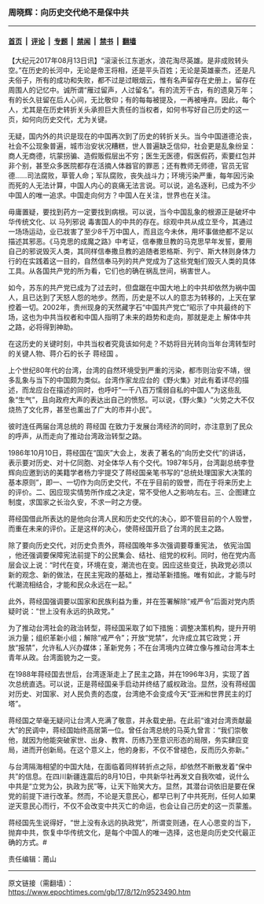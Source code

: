 ### 周晓辉：向历史交代绝不是保中共

---

#### [首页](../../../..?n9523490) &nbsp;|&nbsp; [评论](../../../../../epoch-comment?n9523490) &nbsp;|&nbsp; [专题](../../../../../epoch-special?n9523490) &nbsp;|&nbsp; [禁闻](../../../../../epoch-news?n9523490) &nbsp;|&nbsp; [禁书](../../../../../books?n9523490) &nbsp;|&nbsp; [翻墙](https://github.com/gfw-breaker/nogfw/blob/master/README.md?n9523490)


<div class="post_content" id="artbody" itemprop="articleBody">
 <!-- article content begin -->
 <p>
  【大纪元2017年08月13日讯】“滚滚长江东逝水，浪花淘尽英雄。是非成败转头空。”在历史的长河中，无论是帝王将相，还是平头百姓；无论是英雄豪杰，还是凡夫俗子，所有的成功和失败，都不过是过眼烟云，惟有名声留存在史册上，留存在周围人的记忆中。诚所谓“雁过留声，人过留名”。有的流芳千古，有的遗臭万年；有的长久驻留在后人心间，无比敬仰；有的每每被提及，一再被唾弃。因此，每个人，尤其是在历史转折关头承担巨大责任的当权者，如何书写好自己历史的这一页，如何向历史交代，尤为关键。
 </p>
 <p>
  无疑，国内外的共识是现在的中国再次到了历史的转折关头。当今中国道德沦丧，社会不公现象普遍，城市治安状况糟糕，世人普遍缺乏信仰，社会更是乱象纷呈：商人无商德，坑蒙拐骗、造假贩假层出不穷；医生无医德，假医假药，索要红包并非个别，甚至众多医院都存在活摘人体器官的罪恶；还有教师无师德，官员无官德……司法腐败，草菅人命；军队腐败，丧失战斗力；环境污染严重，每年因污染而死的人无法计算，中国人内心的哀痛无法言说。可以说，追名逐利，已成为不少中国人的唯一追求。中国走向何方？中国人在关注，世界也在关注。
 </p>
 <p>
  毋庸置疑，要找到药方一定要找到病根。可以说，当今中国乱象的根源正是破坏中华传统文化、以
  <ok href="https://www.epochtimes.com/gb/tag/%E9%A9%AC%E5%88%97%E9%82%AA%E8%AF%B4.html">
   马列邪说
  </ok>
  毒害国人的中共的存在。综观中共从成立至今，其通过一场场运动，业已戕害了至少8千万中国人，而且迄今未休，用坏事做绝都不足以描述其邪恶。《马克思的成魔之路》中考证，信奉撒旦教的马克思早年发誓，要用自己的邪说毁灭人类，其同样信奉撒旦教的追随者恩格斯、列宁、斯大林则身体力行的在实践着这一目的，自然信奉马列的共产党成为了这些党魁们毁灭人类的具体工具。从各国共产党的所为看，它们也的确在祸乱世间，祸害世人。
 </p>
 <p>
  如今，苏东的共产党已成为了过去时，但盘踞在中国大地上的中共却依然为祸中国人，且已达到了天怒人怨的地步。然而，历史是不以人的意志为转移的，上天在掌控着一切。2002年，贵州现身的天然藏字石“中国共产党亡”昭示了中共最终的下场，这也为中共当权者和中国人指明了未来的趋势和走向，那就是走上
  <ok href="https://www.epochtimes.com/gb/tag/%E8%A7%A3%E4%BD%93%E4%B8%AD%E5%85%B1.html">
   解体中共
  </ok>
  之路，必将得到神助。
 </p>
 <p>
  在这历史的关键时刻，中共当权者究竟该如何走？不妨将目光转向当年台湾转型时的关键人物、蒋介石的长子
  <ok href="https://www.epochtimes.com/gb/tag/%E8%92%8B%E7%BB%8F%E5%9B%BD.html">
   蒋经国
  </ok>
  。
 </p>
 <p>
  上个世纪80年代的台湾，台湾的自然环境受到严重的污染，都市则治安不靖，很多乱象与当下的中国颇为类似。台湾作家龙应台的《野火集》对此有着详尽的描述，而龙应台在描述的同时，也呼吁“一千八百万懦弱自私的中国人”为这些乱象“生气”，且向政府大声的表达出自己的愤怒。可以说，《野火集》“火势之大不仅烧热了文化界，甚至也薰出了广大的市井小民”。
 </p>
 <p>
  彼时连任两届台湾总统的
  <ok href="https://www.epochtimes.com/gb/tag/%E8%92%8B%E7%BB%8F%E5%9B%BD.html">
   蒋经国
  </ok>
  在致力于发展台湾经济的同时，亦注意到了民众的呼声，从而走向了推动台湾政治转型之路。
 </p>
 <p>
  1986年10月10日，蒋经国在“国庆”大会上，发表了著名的“向历史交代”的讲话，表示要对历史、对十亿同胞、对全体华人有个交代。1987年5月，台湾副总统李登辉向应邀到访的美籍学者杨力宇提交了蒋经国亲笔书写的“总统处理国家大决策的基本原则”，即一、一切作为向历史交代，不在乎目前的毁誉，而在于将来历史上的评价。二、因应现实情势所作成之决定，常不受他人之影响左右。三、企图建立制度，求国家之长治久安，不求一时之方便。
 </p>
 <p>
  蒋经国借此所表达的是他向台湾人民和历史交代的决心，即不管目前的个人毁誉，而重在未来的评价。正是这样的决心，使蒋经国开启了台湾的民主之路。
 </p>
 <p>
  除了要向历史交代，对历史负责外，蒋经国晚年多次强调要尊重宪法，
  <ok href="https://www.epochtimes.com/gb/tag/%E4%BE%9D%E5%AE%AA%E6%B2%BB%E5%9B%BD.html">
   依宪治国
  </ok>
  ，他还强调要保障宪法前提下的公民集会、结社、组党的权利。同时，他在党内高层会议上说：“时代在变，环境在变，潮流也在变。因应这些变迁，执政党必须以新的观念、新的做法，在民主宪政的基础上，推动革新措施。唯有如此，才能与时代潮流相结合，才能和民众永远在一起。”
 </p>
 <p>
  此外，蒋经国强调要以国家和民族利益为重，并在签署解除“戒严令”后面对党内质疑时说：“世上没有永远的执政党。”
 </p>
 <p>
  为了推动台湾社会的政治转型，蒋经国采取了如下措施：调整决策机构，提升开明派力量；组织革新小组；解除“戒严令”；开放“党禁”，允许成立其它政党；开放“报禁”，允许私人兴办媒体；革新党务；不在台湾境内立碑立像与推动台湾本土青年从政。台湾面貌为之一变。
 </p>
 <p>
  在1988年蒋经国去世后，台湾逐渐走上了民主之路，并在1996年3月，实现了首次总统直选。可以说，正是蒋经国亲手启动并终结了威权政治。显然，没有蒋经国对历史、对国家、对人民负责的态度，台湾绝不会变成今天“亚洲和世界民主的灯塔”。
 </p>
 <p>
  蒋经国之举毫无疑问让台湾人充满了敬意，并永载史册。在此前“谁对台湾贡献最大”的民调中，蒋经国始终高居第一位。曾任台湾总统的马英九曾言：“我们崇敬他，就因为他能突破家世、出身、教育、历练乃至意识形态的局限，务实肆应变局，进而开创新局。在这个意义上，他的身影，不仅不曾褪色，反而历久弥新。”
 </p>
 <p>
  与台湾隔海相望的中国大陆，在面临着同样转折点之际，却依然不断散发着“保中共”的信息。在四川新疆连震后的8月10日，中共新华社再发文自我吹嘘，说什么中共是“立党为公，执政为民”等，让天下贻笑大方。显然，其潜台词依旧是要在保党的前提下进行改革。然而，不论是天意民心，都早已判了中共死刑，任何人如果逆天意民心而行，不仅不会改变中共灭亡的命运，也会让自己历史的这一页蒙羞。
 </p>
 <p>
  蒋经国先生说得好，“世上没有永远的执政党”，所谓变则通，在人心思变的当下，抛弃中共，恢复中华传统文化，是每个中国人的唯一选择，这也是向历史交代最正确的方式。#
 </p>
 <p>
  责任编辑：莆山
 </p>
 <!-- article content end -->
 <div id="below_article_ad">
 </div>
</div>


---

原文链接（需翻墙）：https://www.epochtimes.com/gb/17/8/12/n9523490.htm
